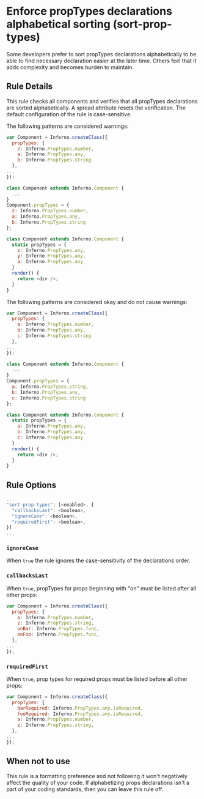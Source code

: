 # Enforce propTypes declarations alphabetical sorting (sort-prop-types)

Some developers prefer to sort propTypes declarations alphabetically to be able to find necessary declaration easier at the later time. Others feel that it adds complexity and becomes burden to maintain.

## Rule Details

This rule checks all components and verifies that all propTypes declarations are sorted alphabetically. A spread attribute resets the verification. The default configuration of the rule is case-sensitive.

The following patterns are considered warnings:

```js
var Component = Inferno.createClass({
  propTypes: {
    z: Inferno.PropTypes.number,
    a: Inferno.PropTypes.any,
    b: Inferno.PropTypes.string
  },
...
});

class Component extends Inferno.Component {
  ...
}
Component.propTypes = {
  z: Inferno.PropTypes.number,
  a: Inferno.PropTypes.any,
  b: Inferno.PropTypes.string
};

class Component extends Inferno.Component {
  static propTypes = {
    z: Inferno.PropTypes.any,
    y: Inferno.PropTypes.any,
    a: Inferno.PropTypes.any
  }
  render() {
    return <div />;
  }
}
```

The following patterns are considered okay and do not cause warnings:

```js
var Component = Inferno.createClass({
  propTypes: {
    a: Inferno.PropTypes.number,
    b: Inferno.PropTypes.any,
    c: Inferno.PropTypes.string
  },
...
});

class Component extends Inferno.Component {
  ...
}
Component.propTypes = {
  a: Inferno.PropTypes.string,
  b: Inferno.PropTypes.any,
  c: Inferno.PropTypes.string
};

class Component extends Inferno.Component {
  static propTypes = {
    a: Inferno.PropTypes.any,
    b: Inferno.PropTypes.any,
    c: Inferno.PropTypes.any
  }
  render() {
    return <div />;
  }
}
```

## Rule Options

```js
...
"sort-prop-types": [<enabled>, {
  "callbacksLast": <boolean>,
  "ignoreCase": <boolean>,
  "requiredFirst": <boolean>,
}]
...
```

### `ignoreCase`

When `true` the rule ignores the case-sensitivity of the declarations order.

### `callbacksLast`

When `true`, propTypes for props beginning with "on" must be listed after all other props:

```js
var Component = Inferno.createClass({
  propTypes: {
    a: Inferno.PropTypes.number,
    z: Inferno.PropTypes.string,
    onBar: Inferno.PropTypes.func,
    onFoo: Inferno.PropTypes.func,
  },
...
});
```

### `requiredFirst`

When `true`, prop types for required props must be listed before all other props:

```js
var Component = Inferno.createClass({
  propTypes: {
    barRequired: Inferno.PropTypes.any.isRequired,
    fooRequired: Inferno.PropTypes.any.isRequired,
    a: Inferno.PropTypes.number,
    z: Inferno.PropTypes.string,
  },
...
});
```

## When not to use

This rule is a formatting preference and not following it won't negatively affect the quality of your code. If alphabetizing props declarations isn't a part of your coding standards, then you can leave this rule off.
